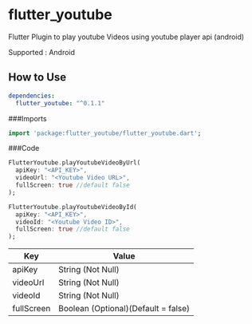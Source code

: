 # flutter_youtube

Flutter Plugin to play youtube Videos using youtube player api (android)

Supported : Android

## How to Use

```yaml
dependencies:
  flutter_youtube: "^0.1.1"
```

###Imports

```dart
import 'package:flutter_youtube/flutter_youtube.dart';
```

###Code

```dart
FlutterYoutube.playYoutubeVideoByUrl(
  apiKey: "<API_KEY>",
  videoUrl: "<Youtube Video URL>",
  fullScreen: true //default false
);
```

```dart
FlutterYoutube.playYoutubeVideoById(
  apiKey: "<API_KEY>",
  videoId: "<Youtube Video ID>",
  fullScreen: true //default false
);
```

Key | Value
------------ | -------------
apiKey | String (Not Null)
videoUrl | String (Not Null)
videoId | String (Not Null)
fullScreen | Boolean (Optional)(Default = false)
